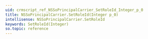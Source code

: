 ```yaml
---
uid: crmscript_ref_NSSoPrincipalCarrier_SetRoleId_Integer_p_0
title: NSSoPrincipalCarrier.SetRoleId(Integer p_0)
intellisense: NSSoPrincipalCarrier.SetRoleId
keywords: SetRoleId(Integer)
so.topic: reference
---
```





